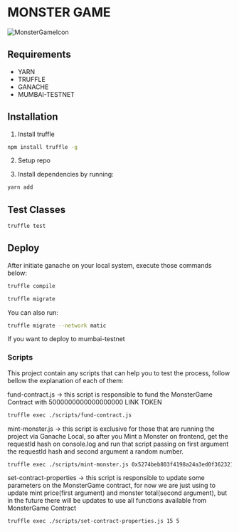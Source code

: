 # MONSTER GAME

![MonsterGameIcon](https://gateway.pinata.cloud/ipfs/QmNwqqGG4NF1rvmwXkCa5pA7NUhVrHaYVehf13R6a1CYah)

## Requirements

- YARN
- TRUFFLE
- GANACHE
- MUMBAI-TESTNET

## Installation

1. Install truffle

```bash
npm install truffle -g
```

2. Setup repo

3. Install dependencies by running:

```bash
yarn add
```

## Test Classes

```bash
truffle test
```

## Deploy

After initiate ganache on your local system, execute those commands below:

```bash
truffle compile
```

```bash
truffle migrate
```

You can also run:

```bash
truffle migrate --network matic
```

If you want to deploy to mumbai-testnet

### Scripts

This project contain any scripts that can help you to test the process, follow bellow the explanation of each of them:

fund-contract.js -> this script is responsible to fund the MonsterGame Contract with 5000000000000000000 LINK TOKEN

```bash
truffle exec ./scripts/fund-contract.js
```

mint-monster.js -> this script is exclusive for those that are running the project via Ganache Local, so after you Mint a Monster on frontend, get the requestId hash on console.log and run that script passing on first argument the requestId hash and second argument a random number.

```bash
truffle exec ./scripts/mint-monster.js 0x5274beb803f4198a24a3ed0f362321cf628284da463cc2403d18577367248e3f 11
```

set-contract-properties -> this script is responsible to update some parameters on the MonsterGame contract, for now we are just using to update mint price(first argument) and monster total(second argument), but in the future there will be updates to use all functions available from MonsterGame Contract

```bash
truffle exec ./scripts/set-contract-properties.js 15 5
```
